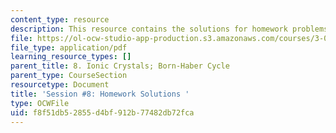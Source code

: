 ```yaml
---
content_type: resource
description: This resource contains the solutions for homework problems.
file: https://ol-ocw-studio-app-production.s3.amazonaws.com/courses/3-091sc-introduction-to-solid-state-chemistry-fall-2010/f8f51db52855d4bf912b77482db72fca_MIT3_091SCF09_hw8_sol.pdf
file_type: application/pdf
learning_resource_types: []
parent_title: 8. Ionic Crystals; Born-Haber Cycle
parent_type: CourseSection
resourcetype: Document
title: 'Session #8: Homework Solutions '
type: OCWFile
uid: f8f51db5-2855-d4bf-912b-77482db72fca
---
```


